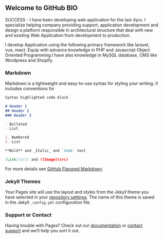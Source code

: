## Welcome to GitHub BIO

SUCCESS - I have been developing web application for the last 4yrs. I specialize helping company providing support, application development and design a platform responsible in architectural structure that deal with new and existing Web Application from development to production.

I develop Application using the following primary framework like laravel, vue, react. Equip with advance knowledge in PHP and Javascript Object Oriented Programming.I have also knowledge in MySQL database, CMS like Wordpress and Shopify.

### Markdown

Markdown is a lightweight and easy-to-use syntax for styling your writing. It includes conventions for

```markdown
Syntax highlighted code block

# Header 1
## Header 2
### Header 3

- Bulleted
- List

1. Numbered
2. List

**Bold** and _Italic_ and `Code` text

[Link](url) and ![Image](src)
```

For more details see [GitHub Flavored Markdown](https://guides.github.com/features/mastering-markdown/).

### Jekyll Themes

Your Pages site will use the layout and styles from the Jekyll theme you have selected in your [repository settings](https://github.com/RyaiStudio/ryaistudio.github.io/settings). The name of this theme is saved in the Jekyll `_config.yml` configuration file.

### Support or Contact

Having trouble with Pages? Check out our [documentation](https://help.github.com/categories/github-pages-basics/) or [contact support](https://github.com/contact) and we’ll help you sort it out.
